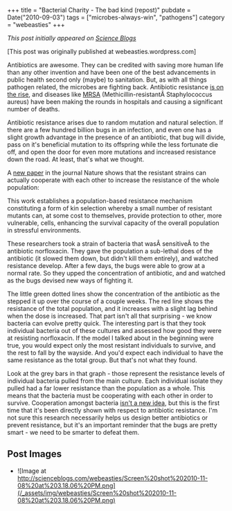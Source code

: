 +++
title = "Bacterial Charity - The bad kind (repost)"
pubdate = Date("2010-09-03")
tags = ["microbes-always-win", "pathogens"]
category = "webeasties"
+++

_This post initially appeared on [Science Blogs](http://scienceblogs.com/webeasties)_

[This post was originally published at webeasties.wordpress.com]

Antibiotics are awesome. They can be credited with saving more human life than any other invention and have been one of the best advancements in public health second only (maybe) to sanitation. But, as with all things pathogen related, the microbes are fighting back. Antibiotic resistance [is on the rise](http://www.who.int/mediacentre/factsheets/fs194/en/), and diseases like [MRSA](http://www.webmd.com/skin-problems-and-treatments/understanding-mrsa-methicillin-resistant-staphylococcus-aureus) (Methicillin-resistantÂ Staphylococcus aureus) have been making the rounds in hospitals and causing a significant number of deaths.

Antibiotic resistance arises due to random mutation and natural selection. If there are a few hundred billion bugs in an infection, and even one has a slight growth advantage in the presence of an antibiotic, that bug will divide, pass on it's beneficial mutation to its offspring while the less fortunate die off, and open the door for even more mutations and increased resistance down the road. At least, that's what we thought.

A [new paper](http://www.nature.com/nature/journal/v467/n7311/full/nature09354.html#/f2) in the journal Nature shows that the resistant strains can actually cooperate with each other to increase the resistance of the whole population:

This work establishes a population-based resistance mechanism constituting a form of kin selection whereby a small number of resistant mutants can, at some cost to themselves, provide protection to other, more vulnerable, cells, enhancing the survival capacity of the overall population in stressful environments.

These researchers took a strain of bacteria that wasÂ sensitiveÂ to the antibiotic norfloxacin. They gave the population a sub-lethal does of the antibiotic (it slowed them down, but didn't kill them entirely), and watched resistance develop. After a few days, the bugs were able to grow at a normal rate. So they upped the concentration of antibiotic, and and watched as the bugs devised new ways of fighting it.

The little green dotted lines show the concentration of the antibiotic as the stepped it up over the course of a couple weeks. The red line shows the resistance of the total population, and it increases with a slight lag behind when the dose is increased. That part isn't all that surprising - we know bacteria can evolve pretty quick. The interesting part is that they took individual bacteria out of these cultures and assessed how good they were at resisting norfloxacin. If the model I talked about in the beginning were true, you would expect only the most resistant individuals to survive, and the rest to fall by the wayside. And you'd expect each individual to have the same resistance as the total group. But that's not what they found.

Look at the grey bars in that graph - those represent the resistance levels of individual bacteria pulled from the main culture. Each individual isolate they pulled had a far lower resistance than the population as a whole. This means that the bacteria must be cooperating with each other in order to survive. Cooperation amongst bacteria [isn't a new idea](http://webeasties.wordpress.com/2010/06/22/quorum-sensing-and-anti-biotics/), but this is the first time that it's been directly shown with respect to antibiotic resistance. I'm not sure this research necessarily helps us design better antibiotics or prevent resistance, but it's an important reminder that the bugs are pretty smart - we need to be smarter to defeat them.

      
  

 ## Post Images

- ![Image at http://scienceblogs.com/webeasties/Screen%20shot%202010-11-08%20at%203.18.06%20PM.png](/_assets/img/webeasties/Screen%20shot%202010-11-08%20at%203.18.06%20PM.png)

